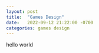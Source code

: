 ```yaml
---
layout: post
title:  "Games Design"
date:   2022-09-12 21:22:00 -0700
categories: games design
---
```


hello world